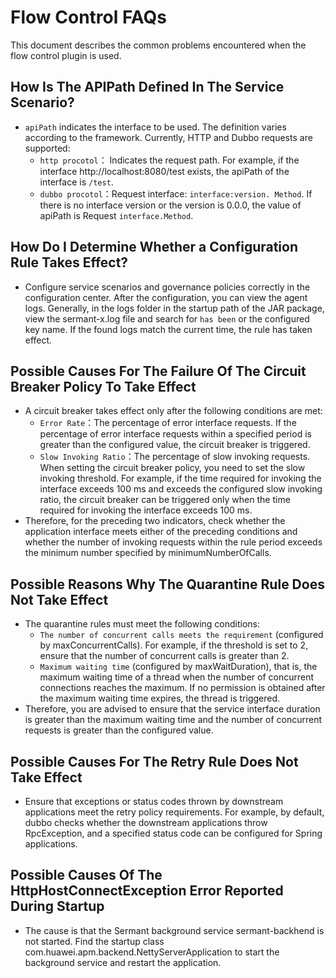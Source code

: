 # Flow Control FAQs

This document describes the common problems encountered when the flow control plugin is used.

## How Is The APIPath Defined In The Service Scenario?

- `apiPath` indicates the interface to be used. The definition varies according to the framework. Currently, HTTP and Dubbo requests are supported:
    - `http procotol`： Indicates the request path. For example, if the interface http://localhost:8080/test exists, the apiPath of the interface is `/test`.
    - `dubbo procotol`：Request interface: `interface:version. Method`. If there is no interface version or the version is 0.0.0, the value of apiPath is Request `interface.Method`.

## How Do I Determine Whether a Configuration Rule Takes Effect?

- Configure service scenarios and governance policies correctly in the configuration center. After the configuration, you can view the agent logs. Generally, in the logs folder in the startup path of the JAR package, view the sermant-x.log file and search for `has been` or the configured key name. If the found logs match the current time, the rule has taken effect.

## Possible Causes For The Failure Of The Circuit Breaker Policy To Take Effect

- A circuit breaker takes effect only after the following conditions are met:
    - `Error Rate`：The percentage of error interface requests. If the percentage of error interface requests within a specified period is greater than the configured value, the circuit breaker is triggered.
    - `Slow Invoking Ratio`：The percentage of slow invoking requests. When setting the circuit breaker policy, you need to set the slow invoking threshold. For example, if the time required for invoking the interface exceeds 100 ms and exceeds the configured slow invoking ratio, the circuit breaker can be triggered only when the time required for invoking the interface exceeds 100 ms.
- Therefore, for the preceding two indicators, check whether the application interface meets either of the preceding conditions and whether the number of invoking requests within the rule period exceeds the minimum number specified by minimumNumberOfCalls.

## Possible Reasons Why The Quarantine Rule Does Not Take Effect

- The quarantine rules must meet the following conditions:
    - `The number of concurrent calls meets the requirement` (configured by maxConcurrentCalls). For example, if the threshold is set to 2, ensure that the number of concurrent calls is greater than 2.
    - `Maximum waiting time` (configured by maxWaitDuration), that is, the maximum waiting time of a thread when the number of concurrent connections reaches the maximum. If no permission is obtained after the maximum waiting time expires, the thread is triggered.
- Therefore, you are advised to ensure that the service interface duration is greater than the maximum waiting time and the number of concurrent requests is greater than the configured value.

## Possible Causes For The Retry Rule Does Not Take Effect

- Ensure that exceptions or status codes thrown by downstream applications meet the retry policy requirements. For example, by default, dubbo checks whether the downstream applications throw RpcException, and a specified status code can be configured for Spring applications.

## Possible Causes Of The HttpHostConnectException Error Reported During Startup

- The cause is that the Sermant background service sermant-backhend is not started. Find the startup class com.huawei.apm.backend.NettyServerApplication to start the background service and restart the application.